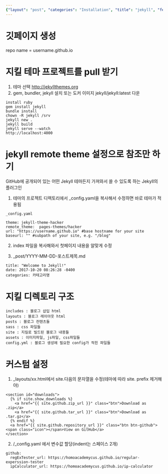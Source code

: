 ```yaml
---
{"layout": "post", "categories": "Installation", "title": "jekyll", "feature-img": "assets/img/feature_img.png"}
---
```

# 깃페이지 생성
repo name = username.github.io

# 지킬 테마 프로젝트를 pull 받기
1. 테마 선택 http://jekyllthemes.org
2. gem, bundler, jekyll 설치 또는 도커 이미지 jekyll/jekyll:latest 다운
```
install ruby
gem install jekyll
bundle install
chown -R jekyll /srv
jekyll new .
jekyll build
jekyll serve --watch
http://localhost:4000
```

# jekyll remote theme 설정으로 참조만 하기
GitHub에 공개되어 있는 어떤 Jekyll 테마든지 가져와서 쓸 수 있도록 하는 Jekyll의 플러그인

1. 테마의 프로젝트 디렉토리에서 _config.yaml을 복사해서 수정하면 바로 테마가 적용됨
```
_config.yaml

theme: jekyll-theme-hacker
remote_theme:  pages-themes/hacker
url: "https://username.github.io" #base hostname for your site
baseurl: "" #subpath of your site, e.g. "/blog"
```

2. index 파일을 복사해와서 첫페이지 내용을 알맞게 수정

3. _post/YYYY-MM-DD-포스트제목.md
```
title: "Welcome to Jekyll!"
date: 2017-10-20 08:26:28 -0400
categories: 카테고리명
```

# 지킬 디렉토리 구조
```
includes : 블로그 삽입 html
layouts : 블로그 레이아웃 html
posts : 블로그 컨텐츠들
sass : css 파일들
site : 지킬로 빌드된 블로그 내용들
assets : 이미지파일, js파일, css파일들
config.yml : 블로그 생성에 필요한 config가 적힌 파일들
```

#  커스텀 설정
1. _layouts/xx.html에서 site.다음의 문자열을 수정(테마에 따라 site. prefix 제거해야)
```
<section id="downloads">
  {% if site.show_downloads %}
    <a href="{{ site.github.zip_url }}" class="btn">Download as .zip</a>
    <a href="{{ site.github.tar_url }}" class="btn">Download as .tar.gz</a>
  {% endif %}
  <a href="{{ site.github.repository_url }}" class="btn btn-github"><span class="icon"></span>View on GitHub</a>
</section>
```

2. /_config.yaml 에서 변수값 할당(indent는 스페이스 2개)
```
github:
  regExTester_url: https://homoacademycus.github.io/regular-experssion-tester
  ipCalculator_url: https://homoacademycus.github.io/ip-calculator
```




